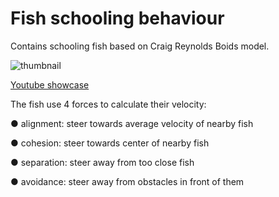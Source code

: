 # Fish schooling behaviour
Contains schooling fish based on Craig Reynolds Boids model.

![thumbnail](/Images/anim.gif)

[Youtube showcase](https://www.youtube.com/watch?v=oRc8B5wMgt4)

The fish use 4 forces to calculate their velocity:

● alignment: steer towards average velocity of nearby fish

● cohesion: steer towards center of nearby fish

● separation: steer away from too close fish

● avoidance: steer away from obstacles in front of them
